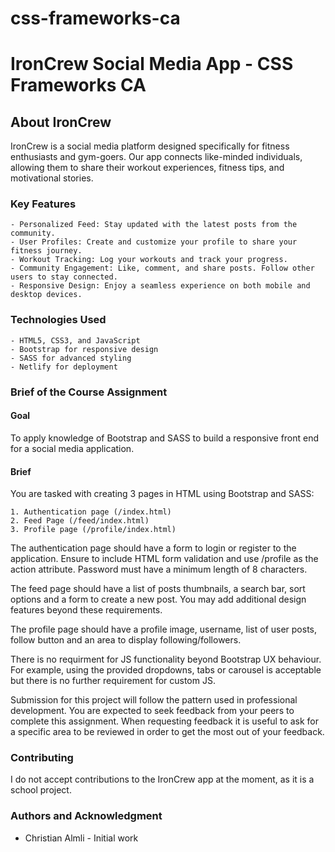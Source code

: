 # css-frameworks-ca

# IronCrew Social Media App - CSS Frameworks CA
## About IronCrew

IronCrew is a social media platform designed specifically for fitness enthusiasts and gym-goers. Our app connects like-minded individuals, allowing them to share their workout experiences, fitness tips, and motivational stories.

### Key Features

    - Personalized Feed: Stay updated with the latest posts from the community.
    - User Profiles: Create and customize your profile to share your fitness journey.
    - Workout Tracking: Log your workouts and track your progress.
    - Community Engagement: Like, comment, and share posts. Follow other users to stay connected.
    - Responsive Design: Enjoy a seamless experience on both mobile and desktop devices.


### Technologies Used

    - HTML5, CSS3, and JavaScript
    - Bootstrap for responsive design
    - SASS for advanced styling
    - Netlify for deployment

### Brief of the Course Assignment

#### Goal

To apply knowledge of Bootstrap and SASS to build a responsive front end for a social media application.

#### Brief

You are tasked with creating 3 pages in HTML using Bootstrap and SASS:

    1. Authentication page (/index.html)
    2. Feed Page (/feed/index.html)
    3. Profile page (/profile/index.html)

The authentication page should have a form to login or register to the application. Ensure to include HTML form validation and use /profile as the action attribute. Password must have a minimum length of 8 characters.

The feed page should have a list of posts thumbnails, a search bar, sort options and a form to create a new post. You may add additional design features beyond these requirements.

The profile page should have a profile image, username, list of user posts, follow button and an area to display following/followers.

There is no requirment for JS functionality beyond Bootstrap UX behaviour. For example, using the provided dropdowns, tabs or carousel is acceptable but there is no further requirement for custom JS.

Submission for this project will follow the pattern used in professional development. You are expected to seek feedback from your peers to complete this assignment. When requesting feedback it is useful to ask for a specific area to be reviewed in order to get the most out of your feedback.

### Contributing

I do not accept contributions to the IronCrew app at the moment, as it is a school project.

### Authors and Acknowledgment
- Christian Almli - Initial work
